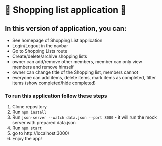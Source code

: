 # 📝 Shopping list application 📝

## In this version of application, you can:
- See homepage of Shopping List application
- Login/Logout in the navbar
- Go to Shopping Lists route
- Create/delete/archive shopping lists
- owner can add/remove other members, member can only view members and remove himself
- owner can change title of the Shopping list, members cannot
- everyone can add items, delete items, mark items as completed, filter items (show completed/hide completed)

### To run this application follow these steps
1. Clone repository
2. Run `npm install`
3. Run `json-server --watch data.json --port 8000` - it will run the mock server with prepared data.json
4. Run `npm start`
5. go to http://localhost:3000/
6. Enjoy the app!
